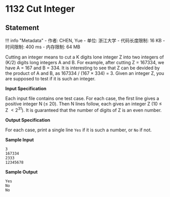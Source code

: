 
# 1132 Cut Integer

## Statement

!!! info "Metadata"
    - 作者: CHEN, Yue
    - 单位: 浙江大学
    - 代码长度限制: 16 KB
    - 时间限制: 400 ms
    - 内存限制: 64 MB

Cutting an integer means to cut a K digits lone integer Z into two integers of (K/2) digits long integers A and B. For example, after cutting Z = 167334, we have A = 167 and B = 334. It is interesting to see that Z can be devided by the product of A and B, as 167334 / (167 $\times$ 334) = 3. Given an integer Z, you are supposed to test if it is such an integer.

**Input Specification**

Each input file contains one test case. For each case, the first line gives a positive integer N ($\le$ 20). Then N lines follow, each gives an integer Z (10 $\le$ Z $<2^{31}$). It is guaranteed that the number of digits of Z is an even number.

**Output Specification**

For each case, print a single line `Yes` if it is such a number, or `No` if not.

**Sample Input**
```plaintext
3
167334
2333
12345678
```

**Sample Output**
```plaintext
Yes
No
No
```

